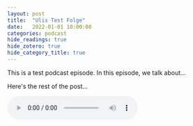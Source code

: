```yaml
---
layout: post
title:  "Ulis Test Folge"
date:   2022-01-01 10:00:00
categories: podcast
hide_readings: true
hide_zotero: true
hide_category_title: true
---
```


This is a test podcast episode. In this episode, we talk about...

<!-- more -->

Here's the rest of the post...

<!-- Embedding the podcast player -->
<audio controls>
  <source src="https://audio.podigee-cdn.net/1455775-m-7a846c71ddf192fb2352b949bd4f2dca.mp3" type="audio/mpeg">
  Your browser does not support the audio element.
</audio>







